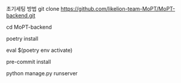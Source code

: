 초기세팅 방법
git clone https://github.com/likelion-team-MoPT/MoPT-backend.git

cd MoPT-backend

poetry install

eval $(poetry env activate)

pre-commit install

python manage.py runserver
